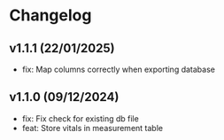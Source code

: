 # Changelog

## v1.1.1 (22/01/2025)

- fix: Map columns correctly when exporting database

## v1.1.0 (09/12/2024)

- fix: Fix check for existing db file
- feat: Store vitals in measurement table
